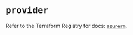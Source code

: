 # `provider`

Refer to the Terraform Registry for docs: [`azurerm`](https://registry.terraform.io/providers/hashicorp/azurerm/4.45.0/docs).
